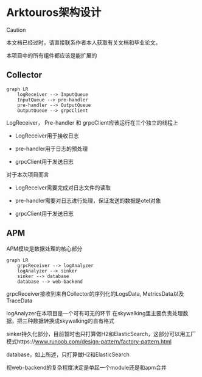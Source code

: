 # Arktouros架构设计



> [!CAUTION]
>
> 本文档已经过时，请直接联系作者本人获取有关文档和毕业论文。



本项目中的所有组件都应该是能扩展的

## Collector

```mermaid
graph LR
	logReceiver --> InputQueue
	InputQueue --> pre-handler
	pre-handler --> OutputQueue
	OutputQueue --> grpcClient
```

LogReceiver， Pre-handler 和 grpcClient应该运行在三个独立的线程上

+ LogReceiver用于接收日志

+ pre-handler用于日志的预处理

+ grpcClient用于发送日志

对于本次项目而言

+ LogReceiver需要完成对日志文件的读取

+ pre-handler需要对日志进行处理，保证发送的数据是otel对象

+ grpcClient用于发送日志



## APM

APM模块是数据处理的核心部分

```mermaid
graph LR
	grpcReceiver --> logAnalyzer
	logAnalyzer --> sinker
	sinker --> database
	database --> web-backend
```

grpcReceiver接收到来自Collector的序列化的LogsData, MetricsData以及TraceData

logAnalyzer在本项目是一个可有可无的环节 在skywalking里主要负责处理数据，把三种数据转换成skywalking的自有格式

sinker持久化部分，目前暂时也只打算做H2和ElasticSearch，这部分可以用工厂模式https://www.runoob.com/design-pattern/factory-pattern.html

database，如上所述，只打算做H2和ElasticSearch

视web-backend的复杂程度决定是单起一个module还是和apm合并
